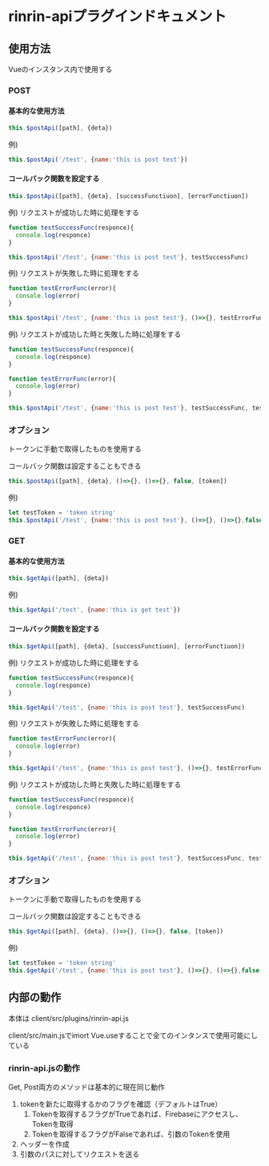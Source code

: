# rinrin-apiプラグインドキュメント

## 使用方法
  Vueのインスタンス内で使用する

### POST

#### 基本的な使用方法

```javascript
this.$postApi([path], {deta})
```

例) 

```javascript
this.$postApi('/test', {name:'this is post test'})
```



#### コールバック関数を設定する

```javascript
this.$postApi([path], {deta}, [successFunctiuon], [errorFunctiuon])
```

例) リクエストが成功した時に処理をする

```javascript
function testSuccessFunc(responce){
  console.log(responce)
}

this.$postApi('/test', {name:'this is post test'}, testSuccessFunc)
```

例) リクエストが失敗した時に処理をする

```javascript
function testErrorFunc(error){
  console.log(error)
}

this.$postApi('/test', {name:'this is post test'}, ()=>{}, testErrorFunc)
```

例) リクエストが成功した時と失敗した時に処理をする

```javascript
function testSuccessFunc(responce){
  console.log(responce)
}

function testErrorFunc(error){
  console.log(error)
}

this.$postApi('/test', {name:'this is post test'}, testSuccessFunc, testErrorFunc)
```



 ### オプション

トークンに手動で取得したものを使用する

コールバック関数は設定することもできる

```javascript
this.$postApi([path], {deta}, ()=>{}, ()=>{}, false, [token])
```

例) 

```javascript
let testToken = 'token string'
this.$postApi('/test', {name:'this is post test'}, ()=>{}, ()=>{},false, testToken)
```



### GET

#### 基本的な使用方法

```javascript
this.$getApi([path], {deta})
```

例) 

```javascript
this.$getApi('/test', {name:'this is get test'})
```



#### コールバック関数を設定する

```javascript
this.$getApi([path], {deta}, [successFunctiuon], [errorFunctiuon])
```

例) リクエストが成功した時に処理をする

```javascript
function testSuccessFunc(responce){
  console.log(responce)
}

this.$getApi('/test', {name:'this is post test'}, testSuccessFunc)
```

例) リクエストが失敗した時に処理をする

```javascript
function testErrorFunc(error){
  console.log(error)
}

this.$getApi('/test', {name:'this is post test'}, ()=>{}, testErrorFunc)
```

例) リクエストが成功した時と失敗した時に処理をする

```javascript
function testSuccessFunc(responce){
  console.log(responce)
}

function testErrorFunc(error){
  console.log(error)
}

this.$getApi('/test', {name:'this is post test'}, testSuccessFunc, testErrorFunc)
```



 ### オプション

トークンに手動で取得したものを使用する

コールバック関数は設定することもできる

```javascript
this.$getApi([path], {deta}, ()=>{}, ()=>{}, false, [token])
```

例) 

```javascript
let testToken = 'token string'
this.$getApi('/test', {name:'this is post test'}, ()=>{}, ()=>{},false, testToken)
```



## 内部の動作

本体は client/src/plugins/rinrin-api.js

client/src/main.jsでimort  Vue.useすることで全てのインタンスで使用可能にしている

### rinrin-api.jsの動作

Get, Post両方のメソッドは基本的に現在同じ動作

1. tokenを新たに取得するかのフラグを確認（デフォルトはTrue）
   1. Tokenを取得するフラグがTrueであれば、Firebaseにアクセスし、Tokenを取得
   2. Tokenを取得するフラグがFalseであれば、引数のTokenを使用
2. ヘッダーを作成
3. 引数のパスに対してリクエストを送る

